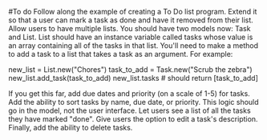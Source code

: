 #To do
Follow along the example of creating a To Do list program.
Extend it so that a user can mark a task as done and have it removed from their list.
Allow users to have multiple lists. You should have two models now: Task and List. List should have an instance variable called tasks whose value is an array containing all of the tasks in that list. You'll need to make a method to add a task to a list that takes a task as an argument. For example:

new_list = List.new("Chores")
task_to_add = Task.new("Scrub the zebra")
new_list.add_task(task_to_add)
new_list.tasks # should return [task_to_add]

If you get this far, add due dates and priority (on a scale of 1-5) for tasks.
Add the ability to sort tasks by name, due date, or priority. This logic should go in the model, not the user interface.
Let users see a list of all the tasks they have marked "done".
Give users the option to edit a task's description.
Finally, add the ability to delete tasks.
